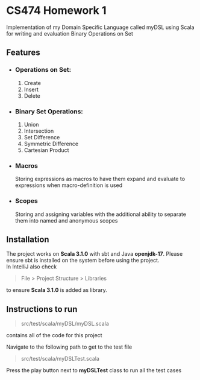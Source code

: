 # CS474 Homework 1

Implementation of my Domain Specific Language called myDSL using Scala for writing and evaluation Binary Operations on Set

## Features

- ### Operations on Set:

  1. Create
  2. Insert
  3. Delete

- ### Binary Set Operations:

  1. Union
  2. Intersection
  3. Set Difference
  4. Symmetric Difference
  5. Cartesian Product

- ### Macros
  Storing expressions as macros to have them expand and evaluate to expressions when macro-definition is used
- ### Scopes
  Storing and assigning variables with the additional ability to separate them into named and anonymous scopes

## Installation

The project works on **Scala 3.1.0** with sbt and Java **openjdk-17**.
Please ensure sbt is installed on the system before using the project.\
In IntelliJ also check

> File > Project Structure > Libraries

to ensure **Scala 3.1.0** is added as library.

## Instructions to run

> src/test/scala/myDSL/myDSL.scala

contains all of the code for this project

Navigate to the following path to get to the test file

> src/test/scala/myDSLTest.scala

Press the play button next to **myDSLTest** class to run all the test cases
